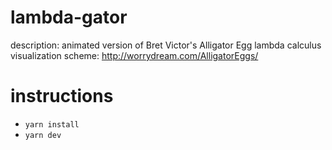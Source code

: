 # lambda-gator
  description: animated version of Bret Victor's Alligator Egg lambda calculus visualization scheme: http://worrydream.com/AlligatorEggs/
  
# instructions
- `yarn install`
- `yarn dev`

